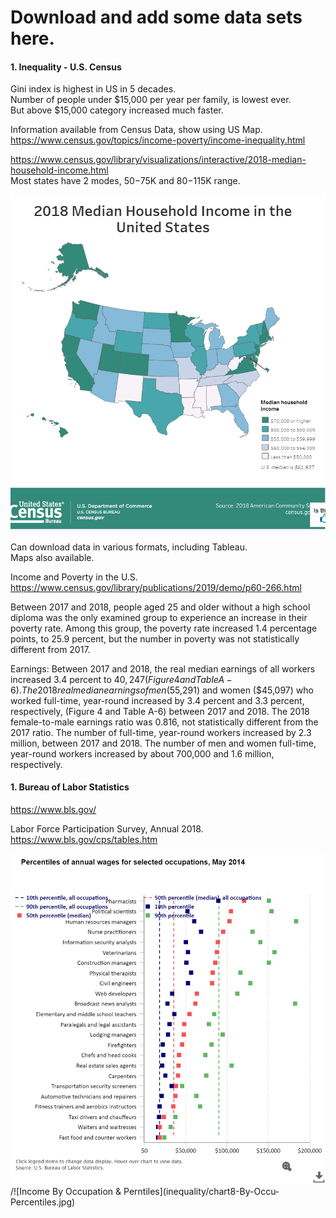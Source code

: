 #  Download and add some data sets here.  

#### 1. Inequality - U.S. Census   

 Gini index is highest in US in 5 decades.  
 Number of people under $15,000 per year per family, is lowest ever.  
 But above $15,000 category increased much faster.  
 
 Information available from Census Data, show using US Map.  
 https://www.census.gov/topics/income-poverty/income-inequality.html  

https://www.census.gov/library/visualizations/interactive/2018-median-household-income.html  
Most states have 2 modes, $50-$75K and $80-$115K range. 

![2018 US median income map](inequality/2018map-median-income.png)

Can download data in various formats, including Tableau.  
Maps also available.  

Income and Poverty in the U.S.  
https://www.census.gov/library/publications/2019/demo/p60-266.html

Between 2017 and 2018, people aged 25 and older without a high school diploma was the only examined group to experience an increase in their poverty rate. Among this group, the poverty rate increased 1.4 percentage points, to 25.9 percent, but the number in poverty was not statistically different from 2017.  

Earnings:
Between 2017 and 2018, the real median earnings of all workers increased 3.4 percent to $40,247 (Figure 4 and Table A-6).
The 2018 real median earnings of men ($55,291) and women ($45,097) who worked full-time, year-round increased by 3.4 percent and 3.3 percent, respectively, (Figure 4 and Table A-6) between 2017 and 2018. The 2018 female-to-male earnings ratio was 0.816, not statistically different from the 2017 ratio.
The number of full-time, year-round workers increased by 2.3 million, between 2017 and 2018. The number of men and women full-time, year-round workers increased by about 700,000 and 1.6 million, respectively.


#### 1. Bureau of Labor Statistics  
https://www.bls.gov/  

Labor Force Participation Survey, Annual 2018.  
https://www.bls.gov/cps/tables.htm  

<img src="inequality/chart8-By-Occu-Percentiles.jpg" alt="Income by Occupation and Percentiles" width="600" height="auto">
/![Income By Occupation & Perntiles](inequality/chart8-By-Occu-Percentiles.jpg)
